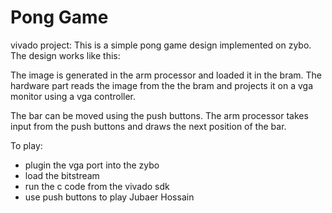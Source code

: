# Pong Game
vivado project:
This is a simple pong game design implemented on zybo.
The design works like this:

The image is generated in the arm processor and loaded it in the bram. The hardware part reads the image from the the bram and projects it on a vga monitor using a vga controller.

The bar can be moved using the push buttons. The arm processor takes input from the push buttons and draws the next position of the bar.

To play:
- plugin the vga port into the zybo
- load the bitstream
- run the c code from the vivado sdk
- use push buttons to play
Jubaer Hossain
